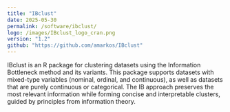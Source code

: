 ```yaml
---
title: "IBclust"
date: 2025-05-30
permalink: /software/ibclust/
logo: /images/IBclust_logo_cran.png
version: "1.2"
github: "https://github.com/amarkos/IBclust"
---
```

IBclust is an R package for clustering datasets using the Information Bottleneck method and its variants. This package supports datasets with mixed-type variables (nominal, ordinal, and continuous), as well as datasets that are purely continuous or categorical. The IB approach preserves the most relevant information while forming concise and interpretable clusters, guided by principles from information theory.